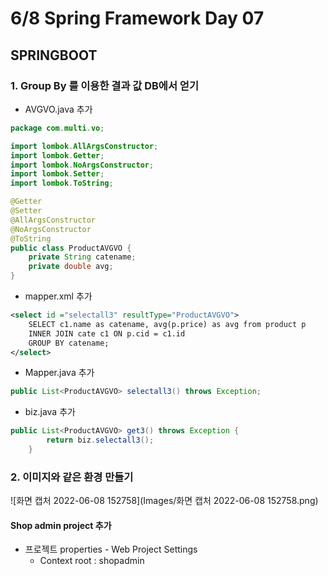# 6/8 Spring Framework Day 07

## SPRINGBOOT

### 1. Group By 를 이용한 결과 값 DB에서 얻기

- AVGVO.java 추가

```java
package com.multi.vo;

import lombok.AllArgsConstructor;
import lombok.Getter;
import lombok.NoArgsConstructor;
import lombok.Setter;
import lombok.ToString;

@Getter
@Setter
@AllArgsConstructor
@NoArgsConstructor
@ToString
public class ProductAVGVO {
	private String catename;
	private double avg;
}
```

- mapper.xml 추가

```xml
<select id ="selectall3" resultType="ProductAVGVO">
    SELECT c1.name as catename, avg(p.price) as avg from product p
    INNER JOIN cate c1 ON p.cid = c1.id
    GROUP BY catename;
</select>
```

- Mapper.java 추가

```java
public List<ProductAVGVO> selectall3() throws Exception;
```

- biz.java 추가

```java
public List<ProductAVGVO> get3() throws Exception {
		return biz.selectall3();
	}
```

### 2. 이미지와 같은 환경 만들기

![화면 캡처 2022-06-08 152758](Images/화면 캡처 2022-06-08 152758.png)

#### Shop admin project 추가

- 프로젝트 properties - Web Project Settings
  - Context root : shopadmin